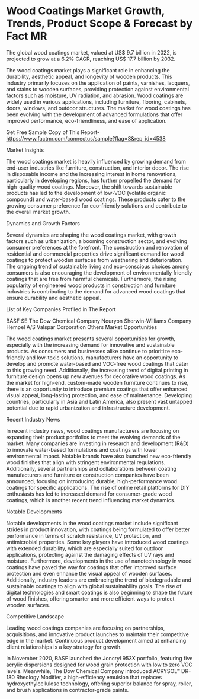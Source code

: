 # Wood Coatings Market Growth, Trends, Product Scope & Forecast by Fact MR
The global wood coatings market, valued at US$ 9.7 billion in 2022, is projected to grow at a 6.2% CAGR, reaching US$ 17.7 billion by 2032.

The wood coatings market plays a significant role in enhancing the durability, aesthetic appeal, and longevity of wooden products. This industry primarily focuses on the application of paints, varnishes, lacquers, and stains to wooden surfaces, providing protection against environmental factors such as moisture, UV radiation, and abrasion. Wood coatings are widely used in various applications, including furniture, flooring, cabinets, doors, windows, and outdoor structures. The market for wood coatings has been evolving with the development of advanced formulations that offer improved performance, eco-friendliness, and ease of application.

Get Free Sample Copy of This Report-https://www.factmr.com/connectus/sample?flag=S&rep_id=4538

Market Insights

The wood coatings market is heavily influenced by growing demand from end-user industries like furniture, construction, and interior decor. The rise in disposable income and the increasing interest in home renovations, particularly in developing regions, has further propelled the demand for high-quality wood coatings. Moreover, the shift towards sustainable products has led to the development of low-VOC (volatile organic compound) and water-based wood coatings. These products cater to the growing consumer preference for eco-friendly solutions and contribute to the overall market growth.

Dynamics and Growth Factors

Several dynamics are shaping the wood coatings market, with growth factors such as urbanization, a booming construction sector, and evolving consumer preferences at the forefront. The construction and renovation of residential and commercial properties drive significant demand for wood coatings to protect wooden surfaces from weathering and deterioration. The ongoing trend of sustainable living and eco-conscious choices among consumers is also encouraging the development of environmentally friendly coatings that are free from harmful chemicals. Furthermore, the rising popularity of engineered wood products in construction and furniture industries is contributing to the demand for advanced wood coatings that ensure durability and aesthetic appeal.

List of Key Companies Profiled in The Report

BASF SE
The Dow Chemical Company
Nouryon
Sherwin-Williams Company
Hempel A/S
Valspar Corporation
Others
Market Opportunities

The wood coatings market presents several opportunities for growth, especially with the increasing demand for innovative and sustainable products. As consumers and businesses alike continue to prioritize eco-friendly and low-toxic solutions, manufacturers have an opportunity to develop and promote water-based and VOC-free wood coatings that cater to this growing need. Additionally, the increasing trend of digital printing in furniture design opens up new avenues for decorative wood coatings. As the market for high-end, custom-made wooden furniture continues to rise, there is an opportunity to introduce premium coatings that offer enhanced visual appeal, long-lasting protection, and ease of maintenance. Developing countries, particularly in Asia and Latin America, also present vast untapped potential due to rapid urbanization and infrastructure development.

Recent Industry News

In recent industry news, wood coatings manufacturers are focusing on expanding their product portfolios to meet the evolving demands of the market. Many companies are investing in research and development (R&D) to innovate water-based formulations and coatings with lower environmental impact. Notable brands have also launched new eco-friendly wood finishes that align with stringent environmental regulations. Additionally, several partnerships and collaborations between coating manufacturers and furniture or construction companies have been announced, focusing on introducing durable, high-performance wood coatings for specific applications. The rise of online retail platforms for DIY enthusiasts has led to increased demand for consumer-grade wood coatings, which is another recent trend influencing market dynamics.

Notable Developments

Notable developments in the wood coatings market include significant strides in product innovation, with coatings being formulated to offer better performance in terms of scratch resistance, UV protection, and antimicrobial properties. Some key players have introduced wood coatings with extended durability, which are especially suited for outdoor applications, protecting against the damaging effects of UV rays and moisture. Furthermore, developments in the use of nanotechnology in wood coatings have paved the way for coatings that offer improved surface protection and even enhance the visual appeal of wooden surfaces. Additionally, industry leaders are embracing the trend of biodegradable and sustainable coatings to align with global sustainability goals. The rise of digital technologies and smart coatings is also beginning to shape the future of wood finishes, offering smarter and more efficient ways to protect wooden surfaces.

Competitive Landscape

Leading wood coatings companies are focusing on partnerships, acquisitions, and innovative product launches to maintain their competitive edge in the market. Continuous product development aimed at enhancing client relationships is a key strategy for growth.

In November 2020, BASF launched the Joncryl 953X portfolio, featuring five acrylic dispersions designed for wood grain protection with low to zero VOC levels. Meanwhile, The Dow Chemical Company introduced ACRYSOL™ DR-180 Rheology Modifier, a high-efficiency emulsion that replaces hydroxyethylcellulose technology, offering superior balance for spray, roller, and brush applications in contractor-grade paints.
